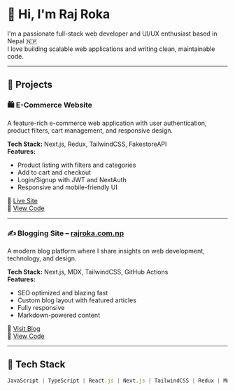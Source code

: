 # 👋 Hi, I'm Raj Roka

I'm a passionate full-stack web developer and UI/UX enthusiast based in Nepal 🇳🇵  
I love building scalable web applications and writing clean, maintainable code.

---

## 🚀 Projects

### 🛍️ E-Commerce Website
A feature-rich e-commerce web application with user authentication, product filters, cart management, and responsive design.

**Tech Stack:** Next.js, Redux, TailwindCSS, FakestoreAPI  
**Features:**
- Product listing with filters and categories
- Add to cart and checkout
- Login/Signup with JWT and NextAuth
- Responsive and mobile-friendly UI

🔗 [Live Site](https://your-ecommerce-site-link.vercel.app)  
📂 [View Code](https://github.com/yourusername/ecommerce-project)

---

### ✍️ Blogging Site – [rajroka.com.np](https://rajroka.com.np)
A modern blog platform where I share insights on web development, technology, and design.

**Tech Stack:** Next.js, MDX, TailwindCSS, GitHub Actions  
**Features:**
- SEO optimized and blazing fast
- Custom blog layout with featured articles
- Fully responsive
- Markdown-powered content

🔗 [Visit Blog](https://rajroka.com.np)  
📂 [View Code](https://github.com/yourusername/blogging-site)

---

## 🧰 Tech Stack

```js
JavaScript | TypeScript | React.js | Next.js | TailwindCSS | Redux | MongoDB | Express.js | Node.js | Git | Figma

